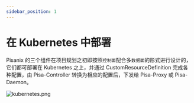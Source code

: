 ```yaml
---
sidebar_position: 1
---
```


# 在 Kubernetes 中部署 

Pisanix 的三个组件在项目规划之初即按照`控制面`配合多`数据面`的形式进行设计的，它们都可部署在 Kubernetes 之上，并通过 CustomResourceDefinition 完成各种配置，由 Pisa-Controller 转换为相应的配置后，下发给 Pisa-Proxy 或 Pisa-Daemon。

![kubernetes.png](/img/kubernetes.png)
